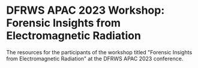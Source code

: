# DFRWS APAC 2023 Workshop: Forensic Insights from Electromagnetic Radiation
The resources for the participants of the workshop titled "Forensic Insights from Electromagnetic Radiation" at the DFRWS APAC 2023 conference.
